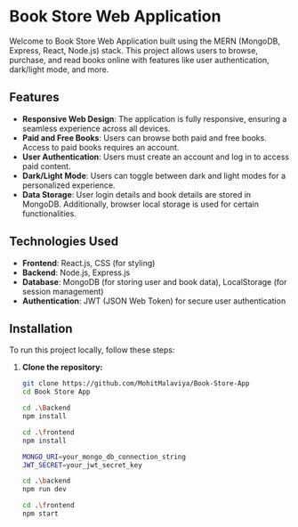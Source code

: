 #  Book Store Web Application

Welcome to Book Store Web Application built using the MERN (MongoDB, Express, React, Node.js) stack. This project allows users to browse, purchase, and read books online with features like user authentication, dark/light mode, and more.

## Features

- **Responsive Web Design**: The application is fully responsive, ensuring a seamless experience across all devices.
- **Paid and Free Books**: Users can browse both paid and free books. Access to paid books requires an account.
- **User Authentication**: Users must create an account and log in to access paid content.
- **Dark/Light Mode**: Users can toggle between dark and light modes for a personalized experience.
- **Data Storage**: User login details and book details are stored in MongoDB. Additionally, browser local storage is used for certain functionalities.

## Technologies Used

- **Frontend**: React.js, CSS (for styling)
- **Backend**: Node.js, Express.js
- **Database**: MongoDB (for storing user and book data), LocalStorage (for session management)
- **Authentication**: JWT (JSON Web Token) for secure user authentication

## Installation

To run this project locally, follow these steps:

1. **Clone the repository:**

   ```bash
   git clone https://github.com/MohitMalaviya/Book-Store-App
   cd Book Store App

   cd .\Backend
   npm install

   cd .\frontend
   npm install
   
   MONGO_URI=your_mongo_db_connection_string
   JWT_SECRET=your_jwt_secret_key

   cd .\backend
   npm run dev

   cd .\frontend
   npm start


   


   



